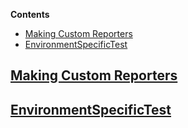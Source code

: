 <!-- START doctoc generated TOC please keep comment here to allow auto update -->
<!-- DON'T EDIT THIS SECTION, INSTEAD RE-RUN doctoc TO UPDATE -->
**Contents**

- [Making Custom Reporters](#making-custom-reporters)
- [EnvironmentSpecificTest](#environmentspecifictest)

<!-- END doctoc generated TOC please keep comment here to allow auto update -->

## [Making Custom Reporters](Reporters.md)

## [EnvironmentSpecificTest](EnvironmentSpecificTest.md)